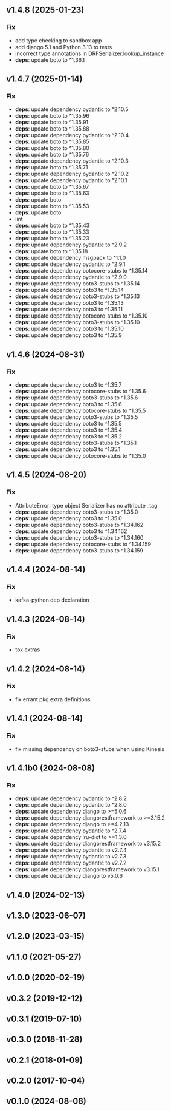 ## v1.4.8 (2025-01-23)

### Fix

- add type checking to sandbox app
- add django 5.1 and Python 3.13 to tests
- incorrect type annotations in DRFSerializer.lookup_instance
- **deps**: update boto to ^1.36.1

## v1.4.7 (2025-01-14)

### Fix

- **deps**: update dependency pydantic to ^2.10.5
- **deps**: update boto to ^1.35.96
- **deps**: update boto to ^1.35.91
- **deps**: update boto to ^1.35.88
- **deps**: update dependency pydantic to ^2.10.4
- **deps**: update boto to ^1.35.85
- **deps**: update boto to ^1.35.80
- **deps**: update boto to ^1.35.76
- **deps**: update dependency pydantic to ^2.10.3
- **deps**: update boto to ^1.35.71
- **deps**: update dependency pydantic to ^2.10.2
- **deps**: update dependency pydantic to ^2.10.1
- **deps**: update boto to ^1.35.67
- **deps**: update boto to ^1.35.63
- **deps**: update boto
- **deps**: update boto to ^1.35.53
- **deps**: update boto
- lint
- **deps**: update boto to ^1.35.43
- **deps**: update boto to ^1.35.33
- **deps**: update boto to ^1.35.23
- **deps**: update dependency pydantic to ^2.9.2
- **deps**: update boto to ^1.35.18
- **deps**: update dependency msgpack to ^1.1.0
- **deps**: update dependency pydantic to ^2.9.1
- **deps**: update dependency botocore-stubs to ^1.35.14
- **deps**: update dependency pydantic to ^2.9.0
- **deps**: update dependency boto3-stubs to ^1.35.14
- **deps**: update dependency boto3 to ^1.35.14
- **deps**: update dependency boto3-stubs to ^1.35.13
- **deps**: update dependency boto3 to ^1.35.13
- **deps**: update dependency boto3 to ^1.35.11
- **deps**: update dependency botocore-stubs to ^1.35.10
- **deps**: update dependency boto3-stubs to ^1.35.10
- **deps**: update dependency boto3 to ^1.35.10
- **deps**: update dependency boto3 to ^1.35.9

## v1.4.6 (2024-08-31)

### Fix

- **deps**: update dependency boto3 to ^1.35.7
- **deps**: update dependency botocore-stubs to ^1.35.6
- **deps**: update dependency boto3-stubs to ^1.35.6
- **deps**: update dependency boto3 to ^1.35.6
- **deps**: update dependency botocore-stubs to ^1.35.5
- **deps**: update dependency boto3-stubs to ^1.35.5
- **deps**: update dependency boto3 to ^1.35.5
- **deps**: update dependency boto3 to ^1.35.4
- **deps**: update dependency boto3 to ^1.35.2
- **deps**: update dependency boto3-stubs to ^1.35.1
- **deps**: update dependency boto3 to ^1.35.1
- **deps**: update dependency botocore-stubs to ^1.35.0

## v1.4.5 (2024-08-20)

### Fix

- AttributeError: type object Serializer has no attribute _tag
- **deps**: update dependency boto3-stubs to ^1.35.0
- **deps**: update dependency boto3 to ^1.35.0
- **deps**: update dependency boto3-stubs to ^1.34.162
- **deps**: update dependency boto3 to ^1.34.162
- **deps**: update dependency boto3-stubs to ^1.34.160
- **deps**: update dependency botocore-stubs to ^1.34.159
- **deps**: update dependency boto3-stubs to ^1.34.159

## v1.4.4 (2024-08-14)

### Fix

- kafka-python dep declaration

## v1.4.3 (2024-08-14)

### Fix

- tox extras

## v1.4.2 (2024-08-14)

### Fix

- fix errant pkg extra definitions

## v1.4.1 (2024-08-14)

### Fix

- fix missing dependency on boto3-stubs when using Kinesis

## v1.4.1b0 (2024-08-08)

### Fix

- **deps**: update dependency pydantic to ^2.8.2
- **deps**: update dependency pydantic to ^2.8.0
- **deps**: update dependency django to >=5.0.6
- **deps**: update dependency djangorestframework to >=3.15.2
- **deps**: update dependency django to >=4.2.13
- **deps**: update dependency pydantic to ^2.7.4
- **deps**: update dependency lru-dict to >=1.3.0
- **deps**: update dependency djangorestframework to v3.15.2
- **deps**: update dependency pydantic to v2.7.4
- **deps**: update dependency pydantic to v2.7.3
- **deps**: update dependency pydantic to v2.7.2
- **deps**: update dependency djangorestframework to v3.15.1
- **deps**: update dependency django to v5.0.6

## v1.4.0 (2024-02-13)

## v1.3.0 (2023-06-07)

## v1.2.0 (2023-03-15)

## v1.1.0 (2021-05-27)

## v1.0.0 (2020-02-19)

## v0.3.2 (2019-12-12)

## v0.3.1 (2019-07-10)

## v0.3.0 (2018-11-28)

## v0.2.1 (2018-01-09)

## v0.2.0 (2017-10-04)

## v0.1.0 (2024-08-08)
